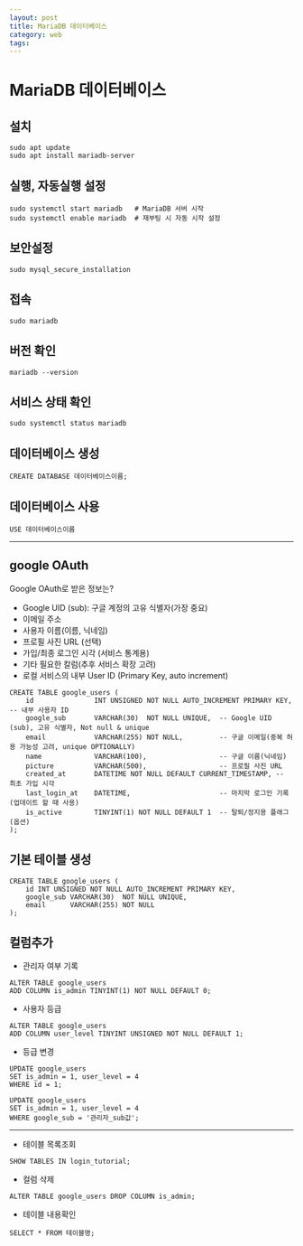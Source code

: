 ```yaml
---
layout: post
title: MariaDB 데이터베이스
category: web
tags: 
---
```


# MariaDB 데이터베이스

## 설치
```
sudo apt update
sudo apt install mariadb-server
```

## 실행, 자동실행 설정
```
sudo systemctl start mariadb   # MariaDB 서버 시작
sudo systemctl enable mariadb  # 재부팅 시 자동 시작 설정
```

## 보안설정
```
sudo mysql_secure_installation
```

## 접속
```
sudo mariadb
```

## 버전 확인
```
mariadb --version
```

## 서비스 상태 확인
```
sudo systemctl status mariadb
```

## 데이터베이스 생성
```
CREATE DATABASE 데이터베이스이름;
```

## 데이터베이스 사용
```
USE 데이터베이스이름
```

---

## google OAuth
Google OAuth로 받은 정보는?
* Google UID (sub): 구글 계정의 고유 식별자(가장 중요)
* 이메일 주소
* 사용자 이름(이름, 닉네임)
* 프로필 사진 URL (선택)
* 가입/최종 로그인 시각 (서비스 통계용)
* 기타 필요한 칼럼(추후 서비스 확장 고려)
* 로컬 서비스의 내부 User ID (Primary Key, auto increment)

```
CREATE TABLE google_users (
    id               INT UNSIGNED NOT NULL AUTO_INCREMENT PRIMARY KEY, -- 내부 사용자 ID
    google_sub       VARCHAR(30)  NOT NULL UNIQUE,  -- Google UID (sub), 고유 식별자, Not null & unique
    email            VARCHAR(255) NOT NULL,         -- 구글 이메일(중복 허용 가능성 고려, unique OPTIONALLY)
    name             VARCHAR(100),                  -- 구글 이름(닉네임)
    picture          VARCHAR(500),                  -- 프로필 사진 URL
    created_at       DATETIME NOT NULL DEFAULT CURRENT_TIMESTAMP, -- 최초 가입 시각
    last_login_at    DATETIME,                      -- 마지막 로그인 기록 (업데이트 할 때 사용)
    is_active        TINYINT(1) NOT NULL DEFAULT 1  -- 탈퇴/정지용 플래그 (옵션)
);
```

## 기본 테이블 생성
```
CREATE TABLE google_users (
    id INT UNSIGNED NOT NULL AUTO_INCREMENT PRIMARY KEY,
    google_sub VARCHAR(30)  NOT NULL UNIQUE,
    email      VARCHAR(255) NOT NULL
);
```

## 컬럼추가
* 관리자 여부 기록
  
```
ALTER TABLE google_users
ADD COLUMN is_admin TINYINT(1) NOT NULL DEFAULT 0;
```

* 사용자 등급
  
```
ALTER TABLE google_users
ADD COLUMN user_level TINYINT UNSIGNED NOT NULL DEFAULT 1;
```

* 등급 변경

```
UPDATE google_users
SET is_admin = 1, user_level = 4
WHERE id = 1;
```

```
UPDATE google_users
SET is_admin = 1, user_level = 4
WHERE google_sub = '관리자_sub값';
```

---

* 테이블 목록조회
  
```
SHOW TABLES IN login_tutorial;
```

* 컬럼 삭제
  
```
ALTER TABLE google_users DROP COLUMN is_admin;
```

* 테이블 내용확인

```
SELECT * FROM 테이블명;
```